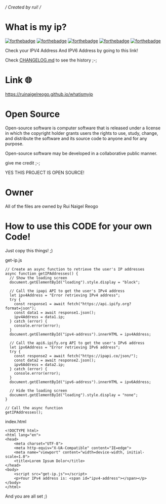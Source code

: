 */ Created by rui! /*
# What is my ip?
[![forthebadge](https://forthebadge.com/images/badges/uses-html.svg)](https://forthebadge.com)
[![forthebadge](https://forthebadge.com/images/badges/uses-css.svg)](https://forthebadge.com)
[![forthebadge](https://forthebadge.com/images/badges/uses-js.svg)](https://forthebadge.com)
[![forthebadge](https://forthebadge.com/images/badges/built-with-swag.svg)](https://forthebadge.com)
[![forthebadge](https://forthebadge.com/images/badges/open-source.svg)](https://forthebadge.com)

Check your IPV4 Address And IPV6 Address by going to this link!

Check <a href="https://github.com/kyleearroyo/whatismyip/blob/main/CHANGELOG.md">CHANGELOG.md</a> to see the history ;-;

# Link 🌐
https://ruinaigelreogo.github.io/whatismyip
 
# Open Source
Open-source software is computer software that is released under a license in which the copyright holder grants users the rights to use, study, change, and distribute the software and its source code to anyone and for any purpose. 

Open-source software may be developed in a collaborative public manner.

give me credit ;-;

YES THIS PROJECT IS OPEN SOURCE!

# Owner
All of the files are owned by Rui Naigel Reogo

# How to use this CODE for your own Code!
Just copy this things! ;)

get-ip.js
```
// Create an async function to retrieve the user's IP addresses
async function getIPAddresses() {
  // Show the loading screen
  document.getElementById("loading").style.display = "block";

  // Call the ipapi API to get the user's IPv4 address
  let ipv4Address = "Error retrieving IPv4 address";
  try {
    const response1 = await fetch("https://api.ipify.org?format=json");
    const data1 = await response1.json();
    ipv4Address = data1.ip;
  } catch (error) {
    console.error(error);
  }
  document.getElementById("ipv4-address").innerHTML = ipv4Address;

  // Call the api6.ipify.org API to get the user's IPv6 address
  let ipv6Address = "Error retrieving IPv6 address";
  try {
    const response2 = await fetch("https://ipapi.co/json/");
    const data2 = await response2.json();
    ipv6Address = data2.ip;
  } catch (error) {
    console.error(error);
  }
  document.getElementById("ipv6-address").innerHTML = ipv6Address;

  // Hide the loading screen
  document.getElementById("loading").style.display = "none";
}

// Call the async function
getIPAddresses();
```

index.html
```
<!DOCTYPE html>
<html lang="en">
<head>
    <meta charset="UTF-8">
    <meta http-equiv="X-UA-Compatible" content="IE=edge">
    <meta name="viewport" content="width=device-width, initial-scale=1.0">
    <title>Lorem Ipsum Dolor</title>
</head>
<body>
    <script src="get-ip.js"></script>
    <p>Your IPv4 address is: <span id="ipv4-address"></span></p>
</body>
</html>
```
And you are all set ;)
